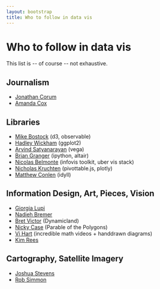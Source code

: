 ```yaml
---
layout: bootstrap
title: Who to follow in data vis
---
```


# Who to follow in data vis

This list is -- of course -- not exhaustive. 

## Journalism

* [Jonathan Corum](http://13pt.com/)
* [Amanda Cox](https://www.nytimes.com/by/amanda-cox)


## Libraries

* [Mike Bostock](https://bost.ocks.org/mike/) (d3, observable)
* [Hadley Wickham](https://hadley.nz) (ggplot2)
* [Arvind Satyanarayan](http://arvindsatya.com/) (vega)
* [Brian Granger](https://twitter.com/ellisonbg) (ipython, altair)
* [Nicolas Belmonte](https://philogb.github.io/) (infovis toolkit, uber vis stack)
* [Nicholas Kruchten](https://nicolas.kruchten.com) (pivottable.js, plotly)
* [Matthew Conlen]() (idyll)


## Information Design, Art, Pieces, Vision

* [Giorgia Lupi](http://giorgialupi.com)
* [Nadieh Bremer](http://visualcinnamon.com)
* [Bret Victor](https://worrydream.com) (Dynamicland)
* [Nicky Case](https://twitter.com/ncasenmare) (Parable of the Polygons)
* [Vi Hart](http://vihart.com/) (incredible math videos + handdrawn diagrams)
* [Kim Rees](http://periscopic.com/)


## Cartography, Satellite Imagery

* [Joshua Stevens](http://www.joshuastevens.net/)
* [Rob Simmon](https://twitter.com/rsimmon)
